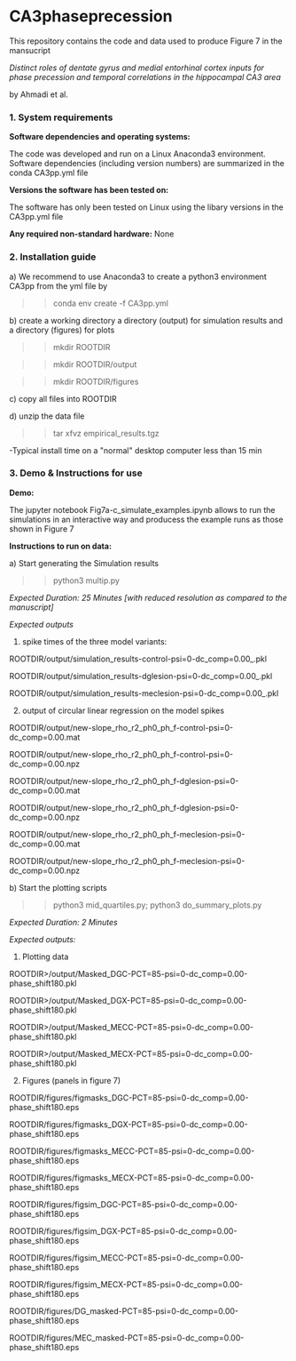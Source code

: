 # CA3phaseprecession
This repository contains the code and data used to produce Figure 7 in the mansucript

*Distinct roles of dentate gyrus and medial entorhinal cortex inputs for phase precession
and temporal correlations in the hippocampal CA3 area*

by Ahmadi et al.

<h3> 1.  System requirements </h3>

<b>Software dependencies and operating systems:</b>

The code was developed and run on a Linux Anaconda3 environment. Software dependencies (including version numbers) are summarized in the conda CA3pp.yml file

<b>Versions the software has been tested on:</b>

The software has only been tested on Linux using the libary versions in the CA3pp.yml file

<b> Any required non-standard hardware:</b> None

<h3> 2.  Installation guide</h3>


a) We recommend to use Anaconda3 to create a python3 environment CA3pp from the yml file by
>> conda env create -f CA3pp.yml

b) create a working directory a directory (output) for simulation results and a directory (figures) for plots
>> mkdir ROOTDIR

>> mkdir ROOTDIR/output

>> mkdir ROOTDIR/figures

c) copy all files into ROOTDIR

d) unzip the data file
>> tar xfvz empirical_results.tgz

-Typical install time on a "normal" desktop computer
less than 15 min

<h3> 3.  Demo & Instructions for use </h3>
<b>Demo:</b>

The jupyter notebook Fig7a-c_simulate_examples.ipynb allows to run the simulations in an interactive way and producess the example runs as those shown in Figure 7

<b>Instructions to run on data:</b>

a) Start generating the Simulation results

>> python3 multip.py

*Expected Duration: 25 Minutes [with reduced resolution as compared to the manuscript]*

*Expected outputs*

1) spike times of the three model variants:

ROOTDIR/output/simulation_results-control-psi=0-dc_comp=0.00_.pkl

ROOTDIR/output/simulation_results-dglesion-psi=0-dc_comp=0.00_.pkl

ROOTDIR/output/simulation_results-meclesion-psi=0-dc_comp=0.00_.pkl

2) output of circular linear regression on the model spikes   

ROOTDIR/output/new-slope_rho_r2_ph0_ph_f-control-psi=0-dc_comp=0.00.mat

ROOTDIR/output/new-slope_rho_r2_ph0_ph_f-control-psi=0-dc_comp=0.00.npz

ROOTDIR/output/new-slope_rho_r2_ph0_ph_f-dglesion-psi=0-dc_comp=0.00.mat

ROOTDIR/output/new-slope_rho_r2_ph0_ph_f-dglesion-psi=0-dc_comp=0.00.npz

ROOTDIR/output/new-slope_rho_r2_ph0_ph_f-meclesion-psi=0-dc_comp=0.00.mat

ROOTDIR/output/new-slope_rho_r2_ph0_ph_f-meclesion-psi=0-dc_comp=0.00.npz

b) Start the plotting scripts
>> python3 mid_quartiles.py; python3 do_summary_plots.py

*Expected Duration: 2 Minutes*

*Expected outputs:*

1) Plotting data

ROOTDIR>/output/Masked_DGC-PCT=85-psi=0-dc_comp=0.00-phase_shift180.pkl

ROOTDIR>/output/Masked_DGX-PCT=85-psi=0-dc_comp=0.00-phase_shift180.pkl

ROOTDIR>/output/Masked_MECC-PCT=85-psi=0-dc_comp=0.00-phase_shift180.pkl

ROOTDIR>/output/Masked_MECX-PCT=85-psi=0-dc_comp=0.00-phase_shift180.pkl


2) Figures (panels in figure 7)

ROOTDIR/figures/figmasks_DGC-PCT=85-psi=0-dc_comp=0.00-phase_shift180.eps

ROOTDIR/figures/figmasks_DGX-PCT=85-psi=0-dc_comp=0.00-phase_shift180.eps

ROOTDIR/figures/figmasks_MECC-PCT=85-psi=0-dc_comp=0.00-phase_shift180.eps

ROOTDIR/figures/figmasks_MECX-PCT=85-psi=0-dc_comp=0.00-phase_shift180.eps

ROOTDIR/figures/figsim_DGC-PCT=85-psi=0-dc_comp=0.00-phase_shift180.eps

ROOTDIR/figures/figsim_DGX-PCT=85-psi=0-dc_comp=0.00-phase_shift180.eps

ROOTDIR/figures/figsim_MECC-PCT=85-psi=0-dc_comp=0.00-phase_shift180.eps

ROOTDIR/figures/figsim_MECX-PCT=85-psi=0-dc_comp=0.00-phase_shift180.eps

ROOTDIR/figures/DG_masked-PCT=85-psi=0-dc_comp=0.00-phase_shift180.eps

ROOTDIR/figures/MEC_masked-PCT=85-psi=0-dc_comp=0.00-phase_shift180.eps




